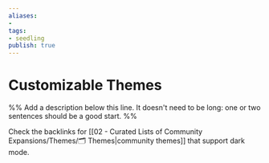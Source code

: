 ```yaml
---
aliases: 
- 
tags:
- seedling
publish: true
---
```


# Customizable Themes

%% Add a description below this line. It doesn't need to be long: one or two sentences should be a good start. %%

Check the backlinks for [[02 - Curated Lists of Community Expansions/Themes/🗂️ Themes|community themes]] that support dark mode.
